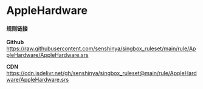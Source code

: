 # AppleHardware

#### 规则链接

**Github**
https://raw.githubusercontent.com/senshinya/singbox_ruleset/main/rule/AppleHardware/AppleHardware.srs

**CDN**
https://cdn.jsdelivr.net/gh/senshinya/singbox_ruleset@main/rule/AppleHardware/AppleHardware.srs